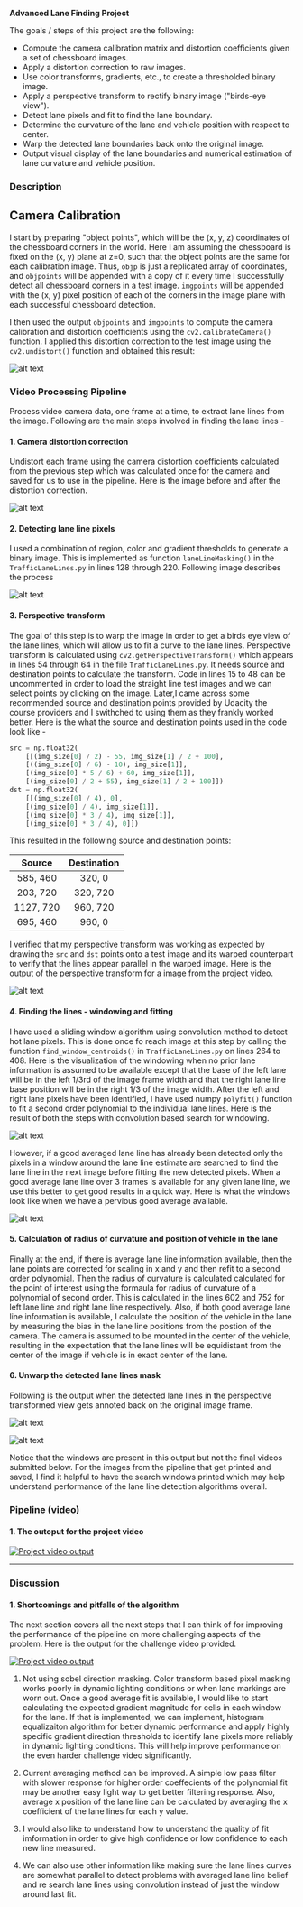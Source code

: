 **Advanced Lane Finding Project**

The goals / steps of this project are the following:

* Compute the camera calibration matrix and distortion coefficients given a set of chessboard images.
* Apply a distortion correction to raw images.
* Use color transforms, gradients, etc., to create a thresholded binary image.
* Apply a perspective transform to rectify binary image ("birds-eye view").
* Detect lane pixels and fit to find the lane boundary.
* Determine the curvature of the lane and vehicle position with respect to center.
* Warp the detected lane boundaries back onto the original image.
* Output visual display of the lane boundaries and numerical estimation of lane curvature and vehicle position.

[//]: # (Image References)

[image1]: ./output_images/camera_undistort.png "Undistorted"
[image2]: ./output_images/video_image_undistort_result.png "Road Transformed"
[image3]: ./output_images/current_masking_pipeline.png "Binary Pipeline"
[image4]: ./output_images/perspective_transform_result.jpg "Warp Example"
[image5a]: ./output_images/lane_detection_mask_warped_no_prior_information.png "Fit Visual windowing no prior"
[image5b]: ./output_images/lane_detection_mask_warped_with_prior_information.png "Fit Visual windowing w prior"
[image6a]: ./output_images/lane_line_detection_no_prior_information.jpg "Output no prior"
[image6b]: ./output_images/lane_line_detection_with_prior_information.jpg "Output w prior"
[video1]: ./result/solution_project_video.mp4 "Project Video Output"
[video2]: ./result/solution_challenge_video.mp4 "Challenge Video Output"
[video3]: ./result/solution_even_harder_challenge_video.mp4 "Even Harder Challenge Video Output"


### Description
## Camera Calibration

I start by preparing "object points", which will be the (x, y, z) coordinates of the chessboard corners in the world. Here I am assuming the chessboard is fixed on the (x, y) plane at z=0, such that the object points are the same for each calibration image.  Thus, `objp` is just a replicated array of coordinates, and `objpoints` will be appended with a copy of it every time I successfully detect all chessboard corners in a test image.  `imgpoints` will be appended with the (x, y) pixel position of each of the corners in the image plane with each successful chessboard detection.

I then used the output `objpoints` and `imgpoints` to compute the camera calibration and distortion coefficients using the `cv2.calibrateCamera()` function.  I applied this distortion correction to the test image using the `cv2.undistort()` function and obtained this result: 

![alt text][image1]

### Video Processing Pipeline 
Process video camera data, one frame at a time, to extract lane lines from the image. Following are the main steps involved in finding the lane lines - 

#### 1. Camera distortion correction

Undistort each frame using the camera distortion coefficients calculated from the previous step which was calculated once for the camera and saved for us to use in the pipeline. Here is the image before and after the distortion correction.

![alt text][image2]

#### 2. Detecting lane line pixels

I used a combination of region, color and gradient thresholds to generate a binary image. This is implemented as function `laneLineMasking()` in the `TrafficLaneLines.py` in lines 128 through 220. Following image describes the process

![alt text][image3]

#### 3. Perspective transform

The goal of this step is to warp the image in order to get a birds eye view of the lane lines, which will allow us to fit a curve to the lane lines. Perspective transform is calculated using `cv2.getPerspectiveTransform()` which appears in lines 54 through 64 in the file `TrafficLaneLines.py`. It needs source and destination points to calculate the transform. Code in lines 15 to 48 can be uncommented in order to load the straight line test images and we can select points by clicking on the image. Later,I came across some recommended source and destination points provided by Udacity the course providers and I swithched to using them as they frankly worked better. Here is the what the source and destination points used in the code look like - 

```python
src = np.float32(
    [[(img_size[0] / 2) - 55, img_size[1] / 2 + 100],
    [((img_size[0] / 6) - 10), img_size[1]],
    [(img_size[0] * 5 / 6) + 60, img_size[1]],
    [(img_size[0] / 2 + 55), img_size[1] / 2 + 100]])
dst = np.float32(
    [[(img_size[0] / 4), 0],
    [(img_size[0] / 4), img_size[1]],
    [(img_size[0] * 3 / 4), img_size[1]],
    [(img_size[0] * 3 / 4), 0]])
```

This resulted in the following source and destination points:

| Source        | Destination   | 
|:-------------:|:-------------:| 
| 585, 460      | 320, 0        | 
| 203, 720      | 320, 720      |
| 1127, 720     | 960, 720      |
| 695, 460      | 960, 0        |

I verified that my perspective transform was working as expected by drawing the `src` and `dst` points onto a test image and its warped counterpart to verify that the lines appear parallel in the warped image. Here is the output of the perspective transform for a image from the project video. 

![alt text][image4]

#### 4. Finding the lines - windowing and fitting

I have used a sliding window algorithm using convolution method to detect hot lane pixels. This is done once fo reach image at this step by calling the function `find_window_centroids()` in `TrafficLaneLines.py` on lines 264 to 408. Here is the visualization of the windowing when no prior lane information is assumed to be available except that the base of the left lane will be in the left 1/3rd of the image frame width and that the right lane line base position will be in the right 1/3 of the image width. After the left and right lane pixels have been identified, I have used numpy `polyfit()` function to fit a second order polynomial to the individual lane lines. Here is the result of both the steps with convolution based search for windowing.


![alt text][image5a]

However, if a good averaged lane line has already been detected only the pixels in a window around the lane line estimate are searched to find the lane line in the next image before fitting the new detected pixels. When a good average lane line over 3 frames is available for any given lane line, we use this better to get good results in a quick way. Here is what the windows look like when we have a pervious good average available.

![alt text][image5b]

#### 5. Calculation of radius of curvature and position of vehicle in the lane

Finally at the end, if there is average lane line information available, then the lane points are corrected for scaling in x and y and then refit to a second order polynomial. Then the radius of curvature is calculated calculated for the point of interest using the formaula for radius of curvature of a polynomial of second order. This is calculated in the lines 602 and 752 for left lane line and right lane line respectively. Also, if both good average lane line information is available, I calculate the position of the vehicle in the lane by measuring the bias in the lane line positions from the postion of the camera. The camera is assumed to be mounted in the center of the vehicle, resulting in the expectation that the lane lines will be equidistant from the center of the image if vehicle is in exact center of the lane.

#### 6. Unwarp the detected lane lines mask

Following is the output when the detected lane lines in the perspective transformed view gets annoted back on the original image frame.

![alt text][image6a]

![alt text][image6b]

Notice that the windows are present in this output but not the final videos submitted below. For the images from the pipeline that get printed and saved, I find it helpful to have the search windows printed which may help understand performance of the lane line detection algorithms overall.
### Pipeline (video)

#### 1. The outoput for the project video

[![Project video output](https://img.youtube.com/vi/TEVjFoscgBM/mqdefault.jpg)](https://youtu.be/TEVjFoscgBM "Project video output")


---

### Discussion

#### 1. Shortcomings and pitfalls of the algorithm
The next section covers all the next steps that I can think of for improving the performance of the pipeline on more challenging aspects of the problem. Here is the output for the challenge video provided.

[![Project video output](https://img.youtube.com/vi/lt7cC0eb5xQ/mqdefault.jpg)](https://youtu.be/lt7cC0eb5xQ "Challenge video output")

1. Not using sobel direction masking. Color transform based pixel masking works poorly in dynamic lighting conditions or when lane markings are worn out. Once a good average fit is available, I would like to start calculating the expected gradient magnitude for cells in each window for the lane. If that is implemented, we can implement, histogram equalizaiton algorithm for better dynamic performance and apply highly specific gradient direction thresholds to identify lane pixels more reliably in dynamic lighting conditions. This will help improve performance on the even harder challenge video significantly.

2. Current averaging method can be improved. A simple low pass filter with slower response for higher order coeffecients of the polynomial fit may be another easy light way to get better filtering response. Also, average x position of the lane line can be calculated by averaging the x coefficient of the lane lines for each y value.

3. I would also like to understand how to understand the quality of fit imformation in order to give high confidence or low confidence to each new line measured.

4. We can also use other information like making sure the lane lines curves are somewhat parallel to detect problems with averaged lane line belief and re search lane lines using convolution instead of just the window around last fit.



